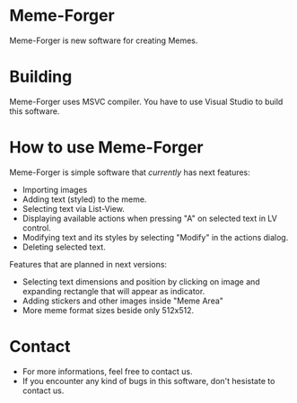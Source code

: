 # Meme-Forger
Meme-Forger is new software for creating Memes. 

# Building
Meme-Forger uses MSVC compiler. You have to use Visual Studio to build
this software.

# How to use Meme-Forger
Meme-Forger is simple software that *currently* has next features:
  - Importing images
  - Adding text (styled) to the meme.
  - Selecting text via List-View.
  - Displaying available actions when pressing "A" on selected text in LV control.
  - Modifying text and its styles by selecting "Modify" in the actions dialog.
  - Deleting selected text.
  
  Features that are planned in next versions:
  - Selecting text dimensions and position by clicking on image and expanding rectangle that will appear as indicator.
  - Adding stickers and other images inside "Meme Area"
  - More meme format sizes beside only 512x512.

# Contact
  - For more informations, feel free to contact us.
  - If you encounter any kind of bugs in this software, don't hesistate to contact us.
